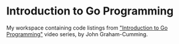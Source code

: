 # Introduction to Go Programming

My workspace containing code listings from ["Introduction to Go
Programming"](http://shop.oreilly.com/product/0636920035305.do) video
series, by John Graham-Cumming.
